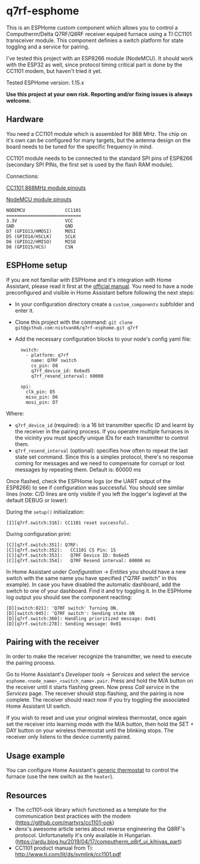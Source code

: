# q7rf-esphome

This is an ESPHome custom component which allows you to control a Computherm/Delta Q7RF/Q8RF receiver equiped furnace using a TI CC1101 transceiver module. This component definies a switch platform for state toggling and a service for pairing.

I've tested this project with an ESP8266 module (NodeMCU). It should work with the ESP32 as well, since protocol timing critical part is done by the CC1101 modem, but haven't tried it yet.

Tested ESPHome version: 1.15.x

**Use this project at your own risk. Reporting and/or fixing issues is always welcome.**

## Hardware
You need a CC1101 module which is assembled for 868 MHz. The chip on it's own can be configured for many targets, but the antenna design on the board needs to be tuned for the specific frequency in mind.

CC1101 module needs to be connected to the standard SPI pins of ESP8266 (secondary SPI PINs, the first set is used by the flash RAM module).

Connections:

[CC1101 868MHz module pinouts](./doc/cc1101-pinout.jpg)

[NodeMCU module pinouts](./doc/nodemcu.jpg)

    NODEMCU               CC1101
    ============================
    3.3V                  VCC
    GND                   GND
    D7 (GPIO13/HMOSI)     MOSI
    D5 (GPIO14/HSCLK)     SCLK
    D6 (GPIO12/HMISO)     MISO
    D8 (GPIO15/HCS)       CSN

## ESPHome setup

If you are not familiar with ESPHome and it's integration with Home Assistant, please read it first at the [official manual](https://esphome.io/guides/getting_started_hassio.html). You need to have a node preconfigured and visible in Home Assistant before following the next steps:

- In your configuration directory create a `custom_components` subfolder and enter it.
- Clone this project with the command: `git clone git@github.com:nistvan86/q7rf-esphome.git q7rf`
- Add the necessary configuration blocks to your node's config yaml file:

        switch:
          - platform: q7rf
            name: Q7RF switch
            cs_pin: D8
            q7rf_device_id: 0x6ed5
            q7rf_resend_interval: 60000

        spi:
          clk_pin: D5
          miso_pin: D6
          mosi_pin: D7

Where:
- `q7rf_device_id` (required): is a 16 bit transmitter specific ID and learnt by the receiver in the pairing process. If you operatre multiple furnaces in the vicinity you must specify unique IDs for each transmitter to control them.
- `q7rf_resend_interval` (optional): specifies how often to repeat the last state set command. Since this is a simplex protocol, there's no response coming for messages and we need to compensate for corrupt or lost messages by repeating them. Default is: 60000 ms

Once flashed, check the ESPHome logs (or the UART output of the ESP8266) to see if configuration was successful. You should see similar lines (note: C/D lines are only visible if you left the logger's loglevel at the default DEBUG or lower):

During the `setup()` initialization:

    [I][q7rf.switch:316]: CC1101 reset successful.

During configuration print:

    [C][q7rf.switch:351]: Q7RF:
    [C][q7rf.switch:352]:   CC1101 CS Pin: 15
    [C][q7rf.switch:353]:   Q7RF Device ID: 0x6ed5
    [C][q7rf.switch:354]:   Q7RF Resend interval: 60000 ms

In Home Assistant under _Configuration_ → _Entities_ you should have a new switch with the same name you have specified ("Q7RF switch" in this example). In case you have disabled the automatic dashboard, add the switch to one of your dashboard. Find it and try toggling it. In the ESPHome log output you should see the component reacting:

    [D][switch:021]: 'Q7RF switch' Turning ON.
    [D][switch:045]: 'Q7RF switch': Sending state ON
    [D][q7rf.switch:360]: Handling prioritized message: 0x01
    [D][q7rf.switch:278]: Sending message: 0x01

## Pairing with the receiver

In order to make the receiver recognize the transmitter, we need to execute the pairing process.

Go to Home Assistant's _Developer tools_ → _Services_ and select the service `esphome.<node_name>_<switch_name>.pair`. Press and hold the M/A button on the receiver until it starts flashing green. Now press _Call service_ in the _Services_ page. The receiver should stop flashing, and the pairing is now complete. The receiver should react now if you try toggling the associated Home Assistant UI switch.

If you wish to reset and use your original wireless thermostat, once again set the receiver into learning mode with the M/A button, then hold the SET + DAY button on your wireless thermostat until the blinking stops. The receiver only listens to the device currently paired.

## Usage example

You can configure Home Assistant's [generic thermostat](https://www.home-assistant.io/integrations/generic_thermostat/) to control the furnace (use the new switch as the `heater`).

## Resources

* The cc1101-ook library which functioned as a template for the communication best practices with the modem (https://github.com/martyrs/cc1101-ook)
* denx's awesome article series about reverse engineering the Q8RF's protocol. Unfortunatelly it's only
  available in Hungarian. (https://ardu.blog.hu/2019/04/17/computherm_q8rf_uj_kihivas_part)
* CC1101 product manual from Ti: http://www.ti.com/lit/ds/symlink/cc1101.pdf
